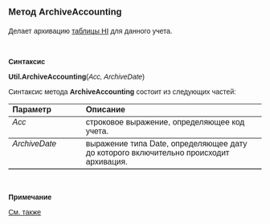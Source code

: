 ﻿<html>
<head>
<title>Метод ArchiveAccounting</title>
</head>

<body>

<h1><font face="Arial" size="4">Метод ArchiveAccounting</font></h1>

<p><font face="Arial">Делает архивацию 
<a href="../../../Database/Hi.html">таблицы HI</a> для данного учета.</font></p>

<p class="label">&nbsp;</p>

<p class="label"><font face="Arial"><b>Синтаксис</b></font></p>

<p><font face="Arial"><b>U</b><strong>til.ArchiveAccounting</strong>(<em>Acc, 
ArchiveDate</em>)</font></p>

<p><font face="Arial">Синтаксис метода<strong> ArchiveAccounting</strong>
состоит из следующих частей:</font></p>

<table border="1" cellPadding="5" cols="2" frame="below" rules="rows">
<TBODY>
  <tr vAlign="top">
    <td class="label" width="29%"><font face="Arial"><b>Параметр</b></font></td>
    <td class="label" width="71%"><font face="Arial"><strong>Описание</strong></font></td>
  </tr>
  <tr vAlign="top">
    <td width="29%"><em><font face="Arial">Acc</font></em></td>
    <td width="71%"><font face="Arial">строковое выражение, 
	определяющее код учета.</font></td>
  </tr>
  <tr vAlign="top">
    <td width="29%"><font face="Arial"><em>ArchiveDate</em></font></td>
    <td width="71%"><font face="Arial">выражение типа Date, 
	определяющее дату до которого включительно происходит архивация.</font></td>
  </tr>
</TBODY>
</table>

<p class="label">&nbsp;</p>

<p class="label"><font face="Arial"><b>Примечание</b></font></p>

<p class="label"><font face="Arial"><a href="../../../functions.html">
См. также</a></font></p>

</body>
</html>
